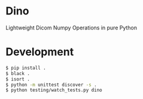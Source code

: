 # Dino
Lightweight Dicom Numpy Operations in pure Python


# Development

```bash
$ pip install .
$ black .
$ isort .
$ python -m unittest discover -s .
$ python testing/watch_tests.py dino
```
